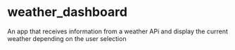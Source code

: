 # weather_dashboard
An app that receives information from a weather APi and display the current weather depending on the user selection

